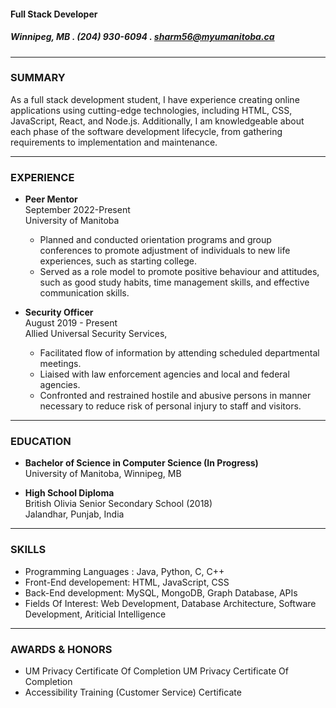 #### Full Stack Developer
#####  Winnipeg, MB **.** (204) 930-6094 **.** sharm56@myumanitoba.ca


------------
 
### SUMMARY

As a full stack development student, I have experience creating online applications using cutting-edge technologies, including HTML, CSS, JavaScript, React, and Node.js. Additionally, I am knowledgeable about each phase of the software development lifecycle, from gathering requirements to implementation and maintenance.

---------

### EXPERIENCE

- **Peer Mentor**                     
  September 2022-Present  
  University of Manitoba

    * Planned and conducted orientation programs and group conferences to promote adjustment of individuals to new life experiences, such as starting college.
    * Served as a role model to promote positive behaviour and attitudes, such as good study habits, time management skills, and effective communication skills.

- **Security Officer**  
    August 2019 - Present  
    Allied Universal Security Services,

    * Facilitated flow of information by attending scheduled departmental meetings.
    * Liaised with law enforcement agencies and local and federal agencies.
    * Confronted and restrained hostile and abusive persons in manner necessary to reduce risk of personal injury to staff and visitors.

---

### EDUCATION

- **Bachelor of Science in Computer Science (In Progress)**  
    University of Manitoba, Winnipeg, MB

- **High School Diploma**  
    British Olivia Senior Secondary School (2018)  
    Jalandhar, Punjab, India

-------

### SKILLS
* Programming Languages : Java, Python, C, C++
* Front-End developement: HTML, JavaScript, CSS
* Back-End development: MySQL, MongoDB, Graph Database, APIs
* Fields Of Interest: Web Development, Database Architecture, Software Development, Ariticial Intelligence

--------
### AWARDS & HONORS
* UM Privacy Certificate Of Completion UM Privacy Certificate Of Completion
* Accessibility Training (Customer Service) Certificate
